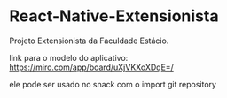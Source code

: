 # React-Native-Extensionista
Projeto Extensionista da Faculdade Estácio.

link para o modelo do aplicativo: https://miro.com/app/board/uXjVKXoXDqE=/ 

ele pode ser usado no snack com o import git repository
